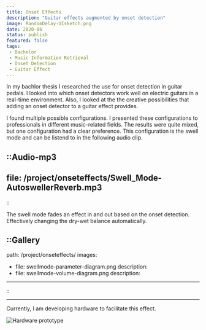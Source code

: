 ```yaml
---
title: Onset Effects
description: "Guitar effects augmented by onset detection"
image: RandomDelay-UIsketch.png
date: 2020-06
status: publish
featured: false
tags:
 - Bachelor
 - Music Information Retrieval
 - Onset Detection
 - Guitar Effect
---
```


In my bachlor thesis I researched the use for onset detection in guitar pedals. I looked into which onset detectors work well on electric guitars in a real-time environment. Also, I looked at the the creative possibilities that adding an onset detector to a guitar effect provides.

I found multiple possible configurations. I presented these configurations to professionals in different music-related fields. The results were quite mixed, but one configuration had a clear preference. This configuration is the swell mode and can be listend to in the following audio clip.

::Audio-mp3
---
file: /project/onseteffects/Swell_Mode-AutoswellerReverb.mp3
---
::

The swell mode fades an effect in and out based on the onset detection. Effectively changing the dry-wet balance automatically.

::Gallery
---
path: /project/onseteffects/
images:
- file: swellmode-parameter-diagram.png
  description: 
- file: swellmode-volume-diagram.png
  description: 
---
::

---

Currently, I am developing hardware to facilitate this effect.

![Hardware prototype](/project/onseteffects/hardware_prototype.jpg)
